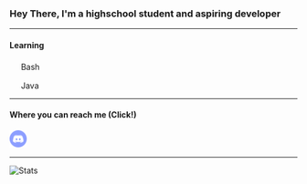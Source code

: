 ### Hey There, I'm a highschool student and aspiring developer

-------
#### Learning

<a href="https://www.gnu.org/software/bash/"><img width="16" height="16" src="https://upload.wikimedia.org/wikipedia/commons/4/4b/Bash_Logo_Colored.svg" /></a>
Bash

<a href="https://www.java.com/en/download/help/whatis_java.html"><img width="16" height="16" src="https://www.vectorlogo.zone/util/preview.html?image=/logos/java/java-icon.svg" /></a>
Java

-------

#### Where you can reach me (Click!)

<a href="https://discordapp.com/users/492816296103378948"><img width="30" height="30" src="https://github.com/Scherso/Scherso/blob/main/discord.svg" /></a> 

------- 

![Stats](https://github-readme-stats.vercel.app/api?username=Scherso&&show_icons=true&title_color=fff&icon_color=a3a3a3&text_color=9f9f9f&bg_color=151515)

<!---
Scherso/Scherso is a ✨ special ✨ repository because its `README.md` (this file) appears on your GitHub profile.
You can click the Preview link to take a look at your changes.
--->
